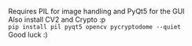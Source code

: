 Requires PIL for image handling and PyQt5 for the GUI\
Also install CV2 and Crypto :p\
`pip install pil pyqt5 opencv pycryptodome --quiet`\
Good luck :)